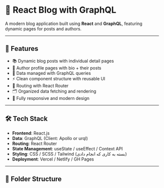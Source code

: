 # 📰 React Blog with GraphQL

A modern blog application built using **React** and **GraphQL**, featuring dynamic pages for posts and authors.

---

## 🚀 Features

- 📚 Dynamic blog posts with individual detail pages
- 👤 Author profile pages with bio + their posts
- 🔎 Data managed with GraphQL queries
- ⚡ Clean component structure with reusable UI
- 🧭 Routing with React Router 
- 🗂️ Organized data fetching and rendering
- 🎨 Fully responsive and modern design

---

## 🛠️ Tech Stack

- **Frontend**: React.js
- **Data**: GraphQL (Client: Apollo or urql)
- **Routing**: React Router
- **State Management**: useState / useEffect / Context API
- **Styling**: CSS / SCSS / Tailwind (بسته به کاری که انجام دادی)
- **Deployment**: Vercel / Netlify / GH Pages

---

## 📁 Folder Structure